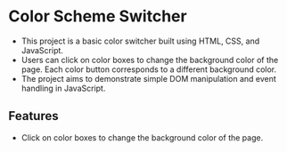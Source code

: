 # Color Scheme Switcher

- This project is a basic color switcher built using HTML, CSS, and JavaScript. 
- Users can click on color boxes to change the background color of the page. Each color button corresponds to a different background color. 
- The project aims to demonstrate simple DOM manipulation and event handling in JavaScript.

## Features

- Click on color boxes to change the background color of the page.


